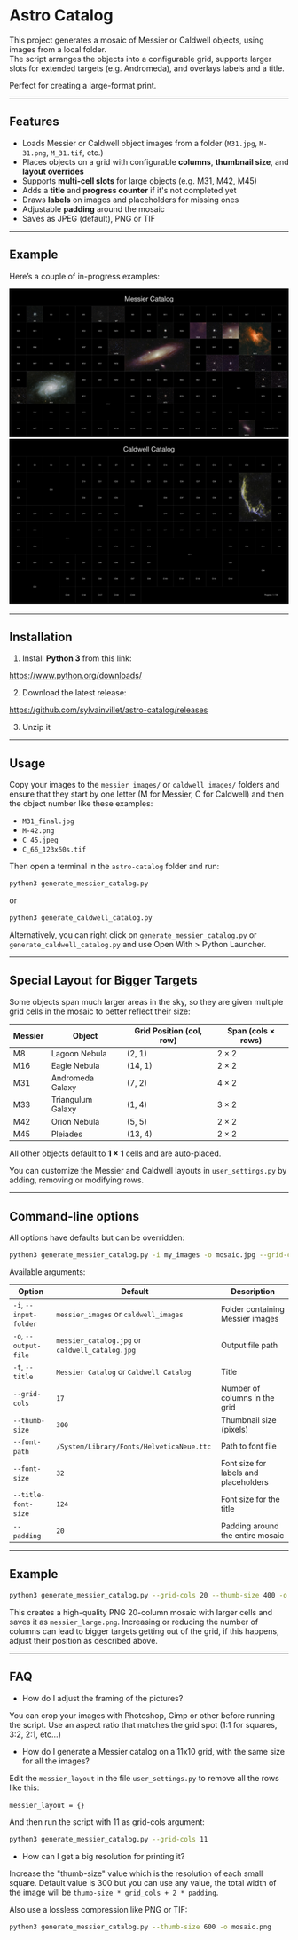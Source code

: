 # Astro Catalog

This project generates a mosaic of Messier or Caldwell objects, using images from a local folder.  
The script arranges the objects into a configurable grid, supports larger slots for extended targets (e.g. Andromeda), and overlays labels and a title.  

Perfect for creating a large-format print.

---

## Features

- Loads Messier or Caldwell object images from a folder (`M31.jpg`, `M-31.png`, `M_31.tif`, etc.)
- Places objects on a grid with configurable **columns**, **thumbnail size**, and **layout overrides**
- Supports **multi-cell slots** for large objects (e.g. M31, M42, M45)
- Adds a **title** and **progress counter** if it's not completed yet
- Draws **labels** on images and placeholders for missing ones
- Adjustable **padding** around the mosaic
- Saves as JPEG (default), PNG or TIF

---

## Example

Here’s a couple of in-progress examples:

![Messier](messier_catalog.jpg)
![Caldwell](caldwell_catalog.jpg)

---

## Installation

1. Install **Python 3** from this link:

https://www.python.org/downloads/

2. Download the latest release:

https://github.com/sylvainvillet/astro-catalog/releases

3. Unzip it
   
---

## Usage

Copy your images to the `messier_images/` or `caldwell_images/` folders and ensure that they start by one letter (M for Messier, C for Caldwell) and then the object number like these examples:

* `M31_final.jpg`
* `M-42.png`
* `C 45.jpeg`
* `C_66_123x60s.tif`

Then open a terminal in the `astro-catalog` folder and run:

```bash
python3 generate_messier_catalog.py
```

or

```bash
python3 generate_caldwell_catalog.py
```

Alternatively, you can right click on `generate_messier_catalog.py` or `generate_caldwell_catalog.py` and use Open With > Python Launcher.

---

## Special Layout for Bigger Targets

Some objects span much larger areas in the sky, so they are given multiple grid cells in the mosaic to better reflect their size:

| Messier | Object               | Grid Position (col, row)  | Span (cols × rows) |
|---------|----------------------|---------------------------|--------------------|
| M8      | Lagoon Nebula        | (2, 1)                    | 2 × 2              |
| M16     | Eagle Nebula         | (14, 1)                   | 2 × 2              |
| M31     | Andromeda Galaxy     | (7, 2)                    | 4 × 2              |
| M33     | Triangulum Galaxy    | (1, 4)                    | 3 × 2              |
| M42     | Orion Nebula         | (5, 5)                    | 2 × 2              |
| M45     | Pleiades             | (13, 4)                   | 2 × 2              |

All other objects default to **1 × 1** cells and are auto-placed.

You can customize the Messier and Caldwell layouts in `user_settings.py` by adding, removing or modifying rows.

---

## Command-line options

All options have defaults but can be overridden:

```bash
python3 generate_messier_catalog.py -i my_images -o mosaic.jpg --grid-cols 20
```

Available arguments:

| Option                 | Default                                         | Description                            |
| -----------------------| ------------------------------------------------| -------------------------------------- |
| `-i`, `--input-folder` | `messier_images` or `caldwell_images`           | Folder containing Messier images       |
| `-o`, `--output-file`  | `messier_catalog.jpg` or `caldwell_catalog.jpg` | Output file path                       |
| `-t`, `--title`        | `Messier Catalog` or `Caldwell Catalog`         | Title                                  |
| `--grid-cols`          | `17`                                            | Number of columns in the grid          |
| `--thumb-size`         | `300`                                           | Thumbnail size (pixels)                |
| `--font-path`          | `/System/Library/Fonts/HelveticaNeue.ttc`       | Path to font file                      |
| `--font-size`          | `32`                                            | Font size for labels and placeholders  |
| `--title-font-size`    | `124`                                           | Font size for the title                |
| `--padding`            | `20`                                            | Padding around the entire mosaic       |

---

## Example

```bash
python3 generate_messier_catalog.py --grid-cols 20 --thumb-size 400 -o messier_large.png
```

This creates a high-quality PNG 20-column mosaic with larger cells and saves it as `messier_large.png`.
Increasing or reducing the number of columns can lead to bigger targets getting out of the grid, if this happens, adjust their position as described above.

---

## FAQ

- How do I adjust the framing of the pictures?

You can crop your images with Photoshop, Gimp or other before running the script. Use an aspect ratio that matches the grid spot (1:1 for squares, 3:2, 2:1, etc...)

- How do I generate a Messier catalog on a 11x10 grid, with the same size for all the images?

Edit the `messier_layout` in the file `user_settings.py` to remove all the rows like this:

`messier_layout = {}`

And then run the script with 11 as grid-cols argument:

```bash
python3 generate_messier_catalog.py --grid-cols 11
```

- How can I get a big resolution for printing it?

Increase the "thumb-size" value which is the resolution of each small square. Default value is 300 but you can use any value, the total width of the image will be `thumb-size * grid_cols + 2 * padding`.

Also use a lossless compression like PNG or TIF:

```bash
python3 generate_messier_catalog.py --thumb-size 600 -o mosaic.png
```
